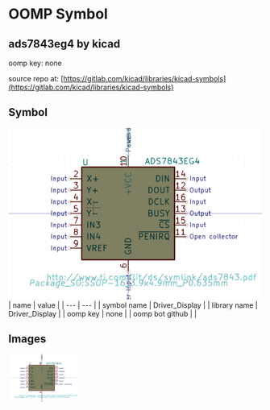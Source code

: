 # OOMP Symbol  
## ads7843eg4  by kicad  
  
oomp key: none  
  
source repo at: [https://gitlab.com/kicad/libraries/kicad-symbols](https://gitlab.com/kicad/libraries/kicad-symbols)  
## Symbol  
  
[![working.png](working_600.png)](working.png)  
| name | value | 
| --- | --- | 
| symbol name | Driver_Display | 
| library name | Driver_Display | 
| oomp key | none | 
| oomp bot github |  | 
## Images  
  
[![working.png](working_140.png)](working.png)  
